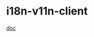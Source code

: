 # i18n-v11n-client

[doc](https://github.com/fe-bigroom/bigroom-react-chrome-extension/tree/master/templates)